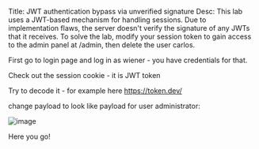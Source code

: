 Title: JWT authentication bypass via unverified signature
Desc:  This lab uses a JWT-based mechanism for handling sessions. Due to implementation flaws, the server doesn't verify the signature of any JWTs that it receives.
To solve the lab, modify your session token to gain access to the admin panel at /admin, then delete the user carlos.

First go to login page and log in as wiener - you have credentials for that.

Check out the session cookie - it is JWT token 

Try to decode it - for example here https://token.dev/

change payload to look like payload for user administrator: 

![image](https://github.com/user-attachments/assets/249b6a9d-5cfc-47f3-af2f-e6dead3e432d)

Here you go!

